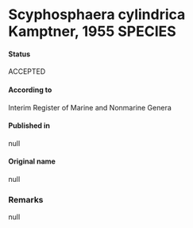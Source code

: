 Scyphosphaera cylindrica Kamptner, 1955 SPECIES
=======

#### Status
ACCEPTED

#### According to
Interim Register of Marine and Nonmarine Genera

#### Published in
null

#### Original name
null

### Remarks
null